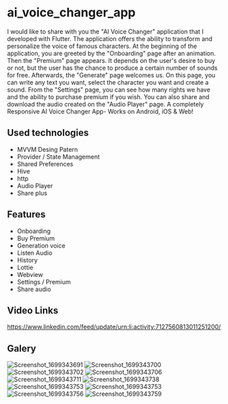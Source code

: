# ai_voice_changer_app

I would like to share with you the "AI Voice Changer" application that I developed with Flutter.
The application offers the ability to transform and personalize the voice of famous characters.
At the beginning of the application, you are greeted by the "Onboarding" page after an animation. Then the "Premium" page appears. It depends on the user's desire to buy or not, but the user has the chance to produce a certain number of sounds for free.
Afterwards, the "Generate" page welcomes us. On this page, you can write any text you want, select the character you want and create a sound. From the "Settings" page, you can see how many rights we have and the ability to purchase premium if you wish. You can also share and download the audio created on the "Audio Player" page.
A completely Responsive AI Voice Changer App- Works on Android, iOS & Web!

## Used technologies

- MVVM Desing Patern
- Provider / State Management
- Shared Preferences
- Hive
- http
- Audio Player
- Share plus

## Features

- Onboarding
- Buy Premium
- Generation voice
- Listen Audio
- History
- Lottie
- Webview
- Settings / Premium
- Share audio

## Video Links
https://www.linkedin.com/feed/update/urn:li:activity:7127560813011251200/

## Galery 
![Screenshot_1699343691](https://github.com/andactasdemir24/ai_voice_changer_app/assets/96003255/1e8b35dd-09c5-44a7-b6fb-940a0eb550ad)
![Screenshot_1699343700](https://github.com/andactasdemir24/ai_voice_changer_app/assets/96003255/6b91acff-03d1-4bc0-94e3-1de99ef4e221)
![Screenshot_1699343702](https://github.com/andactasdemir24/ai_voice_changer_app/assets/96003255/77adea87-728a-44f8-8158-55b6e1a6505d)
![Screenshot_1699343706](https://github.com/andactasdemir24/ai_voice_changer_app/assets/96003255/3dd5e59a-5b64-40aa-9b16-61e42c293fce)
![Screenshot_1699343711](https://github.com/andactasdemir24/ai_voice_changer_app/assets/96003255/bf8c992d-3530-425d-8ecc-102b9956b34e)
![Screenshot_1699343738](https://github.com/andactasdemir24/ai_voice_changer_app/assets/96003255/bfef419b-a71f-435e-8719-16a4aa7d8a76)
![Screenshot_1699343753](https://github.com/andactasdemir24/ai_voice_changer_app/assets/96003255/b1dfa949-eff9-42a8-bf34-055fe0c604e9)
![Screenshot_1699343753](https://github.com/andactasdemir24/ai_voice_changer_app/assets/96003255/2f40689d-274c-4e97-96f7-a5eb07046927)
![Screenshot_1699343756](https://github.com/andactasdemir24/ai_voice_changer_app/assets/96003255/fb34a216-8264-4366-b896-93a490d1764a)
![Screenshot_1699343759](https://github.com/andactasdemir24/ai_voice_changer_app/assets/96003255/16632e4c-ecd6-44a0-84a1-e52c026e6bf1)
